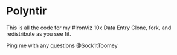 # Polyntir
This is all the code for my #IronViz 10x Data Entry
Clone, fork, and redistribute as you see fit.

Ping me with any questions @Sock1tToomey

